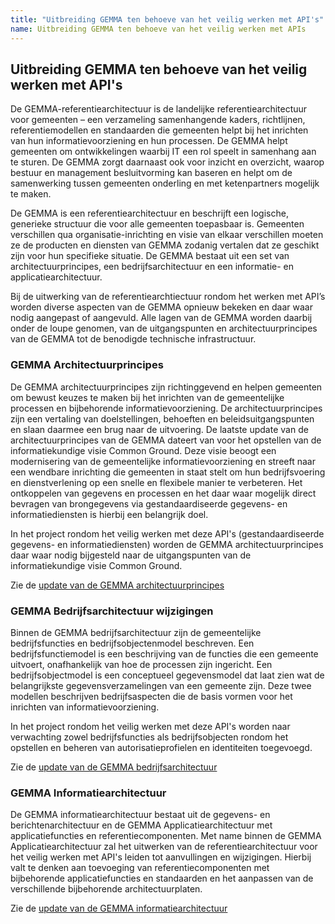 ```yaml
---
title: "Uitbreiding GEMMA ten behoeve van het veilig werken met API's"
name: Uitbreiding GEMMA ten behoeve van het veilig werken met APIs
---
```


## Uitbreiding GEMMA ten behoeve van het veilig werken met API's
De GEMMA-referentiearchitectuur is de landelijke referentiearchitectuur voor gemeenten – een verzameling samenhangende kaders, richtlijnen, referentiemodellen en standaarden die gemeenten helpt bij het inrichten van hun informatievoorziening en hun processen. De GEMMA helpt gemeenten om ontwikkelingen waarbij IT een rol speelt in samenhang aan te sturen. De GEMMA zorgt daarnaast ook voor inzicht en overzicht, waarop bestuur en management besluitvorming kan baseren en helpt om de samenwerking tussen gemeenten onderling en met ketenpartners mogelijk te maken.

De GEMMA is een referentiearchitectuur en beschrijft een logische, generieke structuur die voor alle gemeenten toepasbaar is. Gemeenten verschillen qua organisatie-inrichting en visie van elkaar verschillen moeten ze de producten en diensten van GEMMA zodanig vertalen dat ze geschikt zijn voor hun specifieke situatie. De GEMMA bestaat uit een set van architectuurprincipes, een bedrijfsarchitectuur en een informatie- en applicatiearchitectuur.

Bij de uitwerking van de referentiearchtiectuur rondom het werken met API’s worden diverse aspecten van de GEMMA opnieuw bekeken en daar waar nodig aangepast of aangevuld. Alle lagen van de GEMMA worden daarbij onder de loupe genomen, van de uitgangspunten en architectuurprincipes van de GEMMA tot de benodigde technische infrastructuur. 

### GEMMA Architectuurprincipes
De GEMMA architectuurprincipes zijn richtinggevend en helpen gemeenten om bewust keuzes te maken bij het inrichten van de gemeentelijke processen en bijbehorende informatievoorziening. De architectuurprincipes zijn een vertaling van doelstellingen, behoeften en beleidsuitgangspunten en slaan daarmee een brug naar de uitvoering. De laatste update van de architectuurprincipes van de GEMMA dateert van voor het opstellen van de informatiekundige visie Common Ground. Deze visie  beoogt een modernisering van de gemeentelijke informatievoorziening en streeft naar een wendbare inrichting die gemeenten in staat stelt om hun bedrijfsvoering en dienstverlening op een snelle en flexibele manier te verbeteren. Het ontkoppelen van gegevens en processen en het daar waar mogelijk direct bevragen van brongegevens via gestandaardiseerde gegevens- en informatiediensten is hierbij een belangrijk doel. 

In het project rondom het veilig werken met deze API's (gestandaardiseerde gegevens- en informatiediensten) worden de GEMMA architectuurprincipes daar waar nodig bijgesteld naar de uitgangspunten van de informatiekundige visie Common Ground.

Zie de [update van de GEMMA architectuurprincipes](./principes/index.md)

### GEMMA Bedrijfsarchitectuur wijzigingen
Binnen de GEMMA bedrijfsarchitectuur zijn de gemeentelijke bedrijfsfuncties en bedrijfsobjectenmodel beschreven. Een bedrijfsfunctiemodel is een beschrijving van de functies die een gemeente uitvoert, onafhankelijk van hoe de processen zijn ingericht. Een bedrijfsobjectmodel is een conceptueel gegevensmodel dat laat zien wat de belangrijkste gegevensverzamelingen van een gemeente zijn. Deze twee modellen beschrijven bedrijfsaspecten die de basis vormen voor het inrichten van informatievoorziening. 

In het project rondom het veilig werken met deze API's worden naar verwachting zowel bedrijfsfuncties als bedrijfsobjecten rondom het opstellen en beheren van autorisatieprofielen en identiteiten toegevoegd.

Zie de [update van de GEMMA bedrijfsarchitectuur](./bedrijfsarchitectuur/index.md)

### GEMMA Informatiearchitectuur
De GEMMA informatiearchitectuur bestaat uit de gegevens- en berichtenarchitectuur en de GEMMA Applicatiearchitectuur met applicatiefuncties en referentiecomponenten. Met name binnen de GEMMA Applicatiearchitectuur zal het uitwerken van de referentiearchitectuur voor het veilig werken met API's leiden tot aanvullingen en wijzigingen. Hierbij valt te denken aan toevoeging van referentiecomponenten met bijbehorende applicatiefuncties en standaarden en het aanpassen van de verschillende bijbehorende architectuurplaten.

 Zie de [update van de GEMMA informatiearchitectuur](./informatiearchitectuur/index.md)
